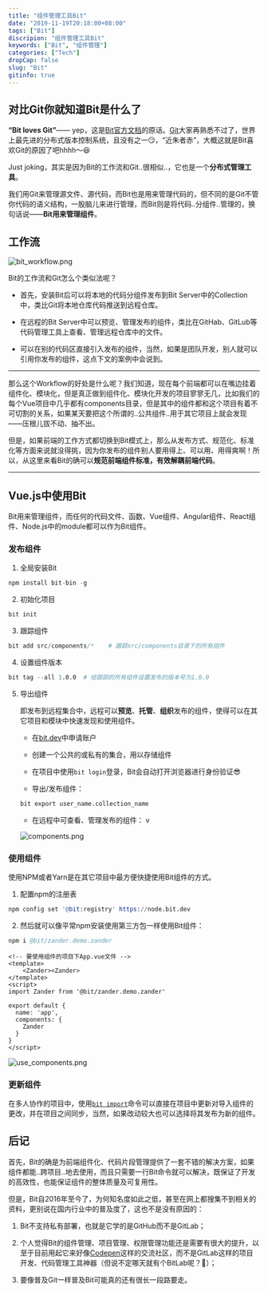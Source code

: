 ```yaml
---
title: "组件管理工具Bit"
date: "2019-11-19T20:18:00+08:00"
tags: ["Bit"]
discripion: "组件管理工具Bit"
keywords: ["Bit", "组件管理"]
categories: ["Tech"]
dropCap: false
slug: "Bit"
gitinfo: true
---
```

## 对比Git你就知道Bit是什么了
**“Bit loves Git”**—— yep，这是[Bit官方文档](https://docs.bit.dev/docs/quick-start)的原话。[Git](https://git-scm.com/)大家再熟悉不过了，世界上最先进的分布式版本控制系统，且没有之一😏，“近朱者赤”，大概这就是Bit喜欢Git的原因了吧hhhh～😆

Just joking，其实是因为Bit的工作流和Git..很相似..，它也是一个**分布式管理工具**。

我们用Git来管理源文件、源代码，而Bit也是用来管理代码的，但不同的是Git不管你代码的语义结构，一股脑儿来进行管理，而Bit则是将代码..分组件..管理的，换句话说——**Bit用来管理组件**。

## 工作流

![bit_workflow.png](http://blog.xuezenghui.com/bit/bit_workflow.png "Bit Workflow")


Bit的工作流和Git怎么个类似法呢？

- 首先，安装Bit后可以将本地的代码分组件发布到Bit Server中的Collection中，类比Git将本地仓库代码推送到远程仓库。

- 在远程的Bit Server中可以预览、管理发布的组件，类比在GitHab、GitLub等代码管理工具上查看、管理远程仓库中的文件。

- 可以在别的代码区直接引入发布的组件，当然，如果是团队开发，别人就可以引用你发布的组件，这点下文的案例中会说到。

***
那么这个Workflow的好处是什么呢？我们知道，现在每个前端都可以在嘴边挂着组件化、模块化，但是真正做到组件化、模块化开发的项目寥寥无几，比如我们的每个Vue项目中几乎都有components目录，但是其中的组件都和这个项目有着不可切割的关系，如果某天要把这个所谓的..公共组件..用于其它项目上就会发现——压根儿拔不动、抽不出。

但是，如果前端的工作方式都切换到Bit模式上，那么从发布方式、规范化、标准化等方面来说就没得挑，因为你发布的组件别人要用得上、可以用、用得爽啊！所以，从这里来看Bit的确可以**规范前端组件标准，有效解耦前端代码**。
***

## Vue.js中使用Bit

Bit用来管理组件，而任何的代码文件、函数、Vue组件、Angular组件、React组件、Node.js中的module都可以作为Bit组件。

### 发布组件
1. 全局安装Bit

```s
npm install bit-bin -g
```

2. 初始化项目

```s
bit init
```

3. 跟踪组件

```s
bit add src/components/*    # 跟踪src/components目录下的所有组件
```

4. 设置组件版本

```s
bit tag --all 1.0.0  # 给跟踪的所有组件设置发布的版本号为1.0.0
```

5. 导出组件

    即发布到远程集合中，远程可以**预览**、**托管**、**组织**发布的组件，使得可以在其它项目和模块中快速发现和使用组件。


    - 在[bit.dev](https://bit.dev/)中申请账户

    - 创建一个公共的或私有的集合，用以存储组件

    - 在项目中使用`bit login`登录，Bit会自动打开浏览器进行身份验证😎

    - 导出/发布组件：
    ```s
    bit export user_name.collection_name
    ```

    - 在远程中可查看、管理发布的组件： v

    ![components.png](http://blog.xuezenghui.com/bit/components.png "发布的组件")

### 使用组件

使用NPM或者Yarn是在其它项目中最方便快捷使用Bit组件的方式。

1. 配置npm的注册表

```s
npm config set '@bit:registry' https://node.bit.dev
```

2. 然后就可以像平常npm安装使用第三方包一样使用Bit组件：

```s
npm i @bit/zander.demo.zander
```

```vue
<!-- 要使用组件的项目下App.vue文件 -->
<template>
    <Zander><Zander>
</template>
<script>
import Zander from '@bit/zander.demo.zander'

export default {
  name: 'app',
  components: {
    Zander
  }
}
</script>
```

![use_components.png](http://blog.xuezenghui.com/bit/use_components.png "页面成功显示组件内容")

### 更新组件

在多人协作的项目中，使用[`bit import`](https://docs.bit.dev/docs/sourcing-components#importing-new-versions)命令可以直接在项目中更新对导入组件的更改，并在项目之间同步，当然，如果改动较大也可以选择将其发布为新的组件。

## 后记

首先，Bit的确是为前端组件化、代码片段管理提供了一套不错的解决方案，如果组件都能..跨项目..地去使用，而且只需要一行Bit命令就可以解决，既保证了开发的高效性，也能保证组件的整体质量及可复用性。

但是，Bit自2016年至今了，为何知名度如此之低，甚至在网上都搜集不到相关的资料，更别说在国内行业中的普及度了，这也不是没有原因的：
	
1. Bit不支持私有部署，也就是它学的是GitHub而不是GitLab；

2. 个人觉得Bit的组件管理、项目管理、权限管理功能还是需要有很大的提升，以至于目前用起它来好像[Codepen](https://codepen.io)这样的交流社区，而不是GitLab这样的项目开发、代码管理工具神器（但说不定哪天就有个BitLab呢？🤔）；

3. 要像普及Git一样普及Bit可能真的还有很长一段路要走。
